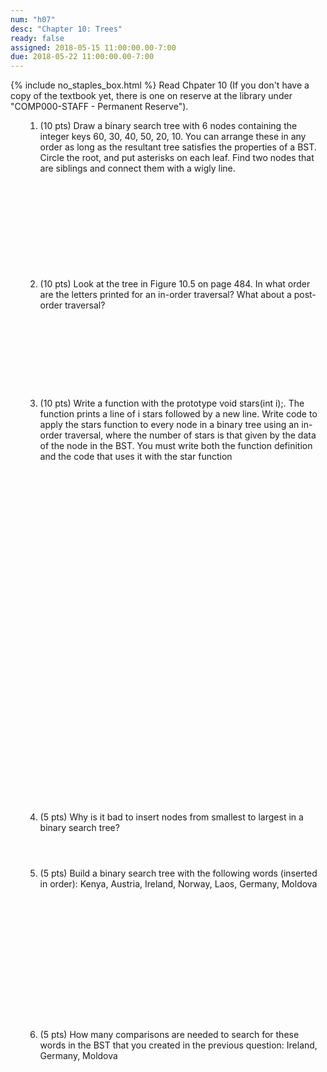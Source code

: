 ```yaml
---
num: "h07"
desc: "Chapter 10: Trees"
ready: false
assigned: 2018-05-15 11:00:00.00-7:00
due: 2018-05-22 11:00:00.00-7:00
---
```

{% include no_staples_box.html %}
Read Chpater 10  (If you don't have a copy of the textbook yet, there is one on reserve at the library under "COMP000-STAFF - Permanent Reserve").

<ol markdown="1">

1. (10 pts) Draw a binary search tree with 6 nodes containing the integer keys 60, 30, 40, 50, 20, 10. You can arrange these in any order as long as the resultant tree satisfies the properties of a BST. Circle the root, and put asterisks on each leaf. Find two nodes that are siblings and connect them with a wigly line.
<div style="margin-bottom:12em"></div>

2. (10 pts) Look at the tree in Figure 10.5 on page 484. In what order are the letters printed for an in-order traversal? What about a post-order traversal?
<div style="margin-bottom:10em"></div>


<div class="pagebreak"></div>


3. (10 pts) Write a function with the prototype void stars(int i);. The function prints a line of i stars followed by a new line. Write code to apply the stars function to every node in a binary tree using an in-order traversal, where the number of stars is that given by the data of the node in the BST. You must write both the function definition and the code that uses it with the star function   
<div style="margin-bottom:40em"></div>


4. (5 pts) Why is it bad to insert nodes from smallest to largest in a binary search tree?
<div style="margin-bottom:4em"></div>

5. (5 pts) Build a binary search tree with the following words (inserted in order): Kenya, Austria, Ireland, Norway, Laos, Germany, Moldova
<div style="margin-bottom:16em"></div>

6. (5 pts) How many comparisons are needed to search for these words in the BST that you created in the previous question: Ireland, Germany, Moldova
<div style="margin-bottom:4em"></div>

</ol>
